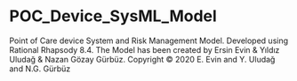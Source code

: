 # POC_Device_SysML_Model
Point of Care device System and Risk Management Model.
Developed using Rational Rhapsody 8.4.
The Model has been created by Ersin Evin & Yıldız Uludağ & Nazan Gözay Gürbüz. 
Copyright © 2020 E. Evin and Y. Uludağ and N.G. Gürbüz
